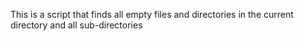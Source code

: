This is a script that finds all empty files and directories in the current directory and all sub-directories
